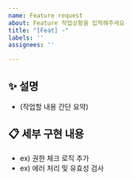 ```yaml
---
name: Feature request
about: Feature 작업상황을 입력해주세요
title: "[Feat] -"
labels: ''
assignees: ''

---
```


## ✨ 설명
<!-- 
어떤 기능을 구현하려는지 명확하고 간결하게 설명해주세요.
-->
- (작업할 내용 간단 요약)

## 📋 세부 구현 내용
<!-- 
구현해야 할 세부 항목이나 고려할 사항이 있다면 작성해주세요.
-->
- ex) 권한 체크 로직 추가
- ex) 에러 처리 및 유효성 검사

